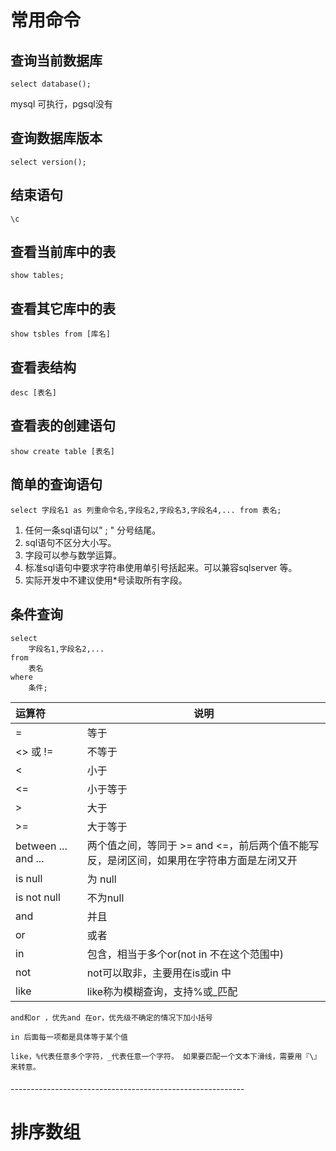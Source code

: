 # 常用命令

## 查询当前数据库

```
select database();
```
mysql 可执行，pgsql没有

## 查询数据库版本
```
select version();
```

## 结束语句
```
\c
```


## 查看当前库中的表
```
show tables;
```

## 查看其它库中的表
```
show tsbles from [库名]
```

## 查看表结构
```
desc [表名]
```

## 查看表的创建语句
```
show create table [表名]
```

## 简单的查询语句
```
select 字段名1 as 列重命令名,字段名2,字段名3,字段名4,... from 表名;
```
1. 任何一条sql语句以" ; " 分号结尾。
2. sql语句不区分大小写。
3. 字段可以参与数学运算。
4. 标准sql语句中要求字符串使用单引号括起来。可以兼容sqlserver 等。
5. 实际开发中不建议使用*号读取所有字段。

## 条件查询

```
select
    字段名1,字段名2,...
from
    表名
where
    条件;
```

|运算符|说明|
|:----|----|
|=|等于|
|<> 或 !=|不等于|
|<|小于|
|<=|小于等于|
|>|大于|
|>=|大于等于|
|between ... and ...|两个值之间，等同于 >= and <=，前后两个值不能写反，是闭区间，如果用在字符串方面是左闭又开|
|is null|为 null|
|is not null|不为null|
|and|并且|
|or|或者|
|in|包含，相当于多个or(not in 不在这个范围中)|
|not|not可以取非，主要用在is或in 中|
|like|like称为模糊查询，支持%或_匹配|


```
and和or ，优先and 在or，优先级不确定的情况下加小括号

in 后面每一项都是具体等于某个值

like，%代表任意多个字符，_代表任意一个字符。 如果要匹配一个文本下滑线，需要用『\』来转意。
```


###### ---------------------------------------------------------- ######

# 排序数组





